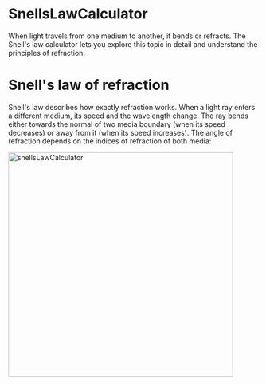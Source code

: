 # SnellsLawCalculator

When light travels from one medium to another, it bends or refracts. The Snell's law calculator lets you explore this topic in detail and understand the principles of refraction. 

# Snell's law of refraction

Snell's law describes how exactly refraction works. When a light ray enters a different medium, its speed and the wavelength change. The ray bends either towards the normal of two media boundary (when its speed decreases) or away from it (when its speed increases). The angle of refraction depends on the indices of refraction of both media:

<img width="451" alt="snellsLawCalculator" src="https://user-images.githubusercontent.com/22165430/124524926-5387db00-ddba-11eb-99bb-e041771c1ba7.png">


